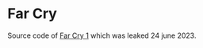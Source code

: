 # Far Cry

Source code of [Far Cry 1](https://archive.org/details/far-cry-1.34-complete) which was leaked 24 june 2023.
